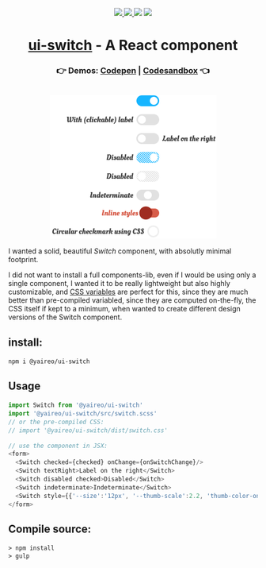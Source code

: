<p align="center">
  <a href='https://www.npmjs.com/package/@yaireo/ui-switch'>
      <img src="https://img.shields.io/npm/v/@yaireo/ui-switch.svg" />
  </a>
  <a href='https://simple.wikipedia.org/wiki/MIT_License'>
      <img src="https://img.shields.io/badge/license-MIT-lightgrey" />
  </a>
  <img src="https://img.shields.io/bundlephobia/minzip/@yaireo/ui-switch" />
  <img src="https://img.shields.io/npm/dw/@yaireo/ui-switch" />
</p>

<h1 align="center">
  <a href='https://yaireo.github.io/ui-switch'>ui-switch</a> - A React component
</h1>

<h3 align="center">
  👉 Demos: <a href='https://codepen.io/vsync/pen/gOrVgXV' target='_blank'>Codepen</a> |
  <a href='https://codesandbox.io/s/ui-switch-demo-page-8ij3p?file=/src/App.js' target='_blank'>Codesandbox</a>
   👈
</h3>

<p align="center">
<br>
  <a href='https://codepen.io/vsync/pen/gOrVgXV'>
    <img src="./demo.png?sanitize=true" />
  </a>
<br>
<p>


I wanted a solid, beautiful *Switch* component, with absolutly minimal footprint.

I did not want to install a full components-lib, even if I would be using only a single component, I wanted it to be really lightweight
but also highly customizable, and [CSS variables](https://github.com/yairEO/ui-switch/blob/master/src/switch.scss#L5-L14) are perfect for this, since they are much better than pre-compiled variabled, since they
are computed on-the-fly, the CSS itself if kept to a minimum, when wanted to create different design versions of the Switch component.


## install:

```
npm i @yaireo/ui-switch
```

## Usage

```js
import Switch from '@yaireo/ui-switch'
import '@yaireo/ui-switch/src/switch.scss'
// or the pre-compiled CSS:
// import '@yaireo/ui-switch/dist/switch.css'
```

```js
// use the component in JSX:
<form>
  <Switch checked={checked} onChange={onSwitchChange}/>
  <Switch textRight>Label on the right</Switch>
  <Switch disabled checked>Disabled</Switch>
  <Switch indeterminate>Indeterminate</Switch>
  <Switch style={{'--size':'12px', '--thumb-scale':2.2, 'thumb-color-on':'green'}}>Inline styles</Switch>
</form>
```

## Compile source:

```
> npm install
> gulp
```
